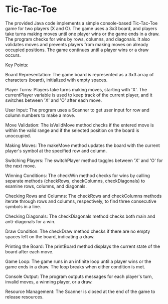 # Tic-Tac-Toe


The provided Java code implements a simple console-based Tic-Tac-Toe game for two players (X and O). The game uses a 3x3 board, and players take turns making moves until one player wins or the game ends in a draw. The program checks for wins by rows, columns, and diagonals. It also validates moves and prevents players from making moves on already occupied positions. The game continues until a player wins or a draw occurs.

Key Points:

Board Representation: The game board is represented as a 3x3 array of characters (board), initialized with empty spaces.

Player Turns: Players take turns making moves, starting with 'X'. The currentPlayer variable is used to keep track of the current player, and it switches between 'X' and 'O' after each move.

User Input: The program uses a Scanner to get user input for row and column numbers to make a move.

Move Validation: The isValidMove method checks if the entered move is within the valid range and if the selected position on the board is unoccupied.

Making Moves: The makeMove method updates the board with the current player's symbol at the specified row and column.

Switching Players: The switchPlayer method toggles between 'X' and 'O' for the next move.

Winning Conditions: The checkWin method checks for wins by calling separate methods (checkRows, checkColumns, checkDiagonals) to examine rows, columns, and diagonals.

Checking Rows and Columns: The checkRows and checkColumns methods iterate through rows and columns, respectively, to find three consecutive symbols in a line.

Checking Diagonals: The checkDiagonals method checks both main and anti-diagonals for a win.

Draw Condition: The checkDraw method checks if there are no empty spaces left on the board, indicating a draw.

Printing the Board: The printBoard method displays the current state of the board after each move.

Game Loop: The game runs in an infinite loop until a player wins or the game ends in a draw. The loop breaks when either condition is met.

Console Output: The program outputs messages for each player's turn, invalid moves, a winning player, or a draw.

Resource Management: The Scanner is closed at the end of the game to release resources.
